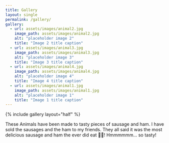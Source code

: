 ```yaml
---
title: Gallery
layout: single
permalink: /gallery/
gallery:
  - url: assets/images/animal2.jpg
    image_path: assets/images/animal2.jpg
    alt: "placeholder image 2"
    title: "Image 2 title caption"
  - url: assets/images/animal3.jpg
    image_path: assets/images/animal3.jpg
    alt: "placeholder image 3"
    title: "Image 3 title caption"
  - url: assets/images/animal4.jpg
    image_path: assets/images/animal4.jpg
    alt: "placeholder image 4"
    title: "Image 4 title caption"
  - url: assets/images/animal1.jpg
    image_path: assets/images/animal1.jpg
    alt: "placeholder image 1"
    title: "Image 1 title caption"
---
```


{% include gallery layout="half" %}

These Animals have been made to tasty pieces of sausage and ham. I have sold the sausages and the ham to my friends. They all said it was the most delicious sausage and ham the ever did eat 🍗🥩! Hmmmmmm... so tasty!
